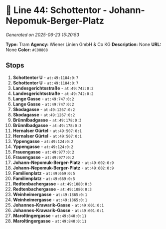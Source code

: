 # 🚊 Line 44: Schottentor - Johann-Nepomuk-Berger-Platz

*Generated on 2025-06-23 15:20:53*

**Type:** Tram
**Agency:** Wiener Linien GmbH & Co KG
**Description:** None
**URL:** None
**Color:** `#C00808`

## Stops

1. **Schottentor U** - `at:49:1184:0:7`
2. **Schottentor U** - `at:49:1184:0:7`
3. **Landesgerichtsstraße** - `at:49:742:0:2`
4. **Landesgerichtsstraße** - `at:49:742:0:2`
5. **Lange Gasse** - `at:49:747:0:2`
6. **Lange Gasse** - `at:49:747:0:2`
7. **Skodagasse** - `at:49:1267:0:2`
8. **Skodagasse** - `at:49:1267:0:2`
9. **Brünnlbadgasse** - `at:49:178:0:3`
10. **Brünnlbadgasse** - `at:49:178:0:3`
11. **Hernalser Gürtel** - `at:49:507:0:1`
12. **Hernalser Gürtel** - `at:49:507:0:1`
13. **Yppengasse** - `at:49:124:0:2`
14. **Yppengasse** - `at:49:124:0:2`
15. **Frauengasse** - `at:49:977:0:2`
16. **Frauengasse** - `at:49:977:0:2`
17. **Johann-Nepomuk-Berger-Platz** - `at:49:602:0:9`
18. **Johann-Nepomuk-Berger-Platz** - `at:49:602:0:9`
19. **Familienplatz** - `at:49:669:0:5`
20. **Familienplatz** - `at:49:669:0:5`
21. **Redtenbachergasse** - `at:49:1080:0:3`
22. **Redtenbachergasse** - `at:49:1080:0:3`
23. **Weinheimergasse** - `at:49:1865:0:1`
24. **Weinheimergasse** - `at:49:1865:0:1`
25. **Johannes-Krawarik-Gasse** - `at:49:601:0:1`
26. **Johannes-Krawarik-Gasse** - `at:49:601:0:1`
27. **Maroltingergasse** - `at:49:840:0:11`
28. **Maroltingergasse** - `at:49:840:0:11`